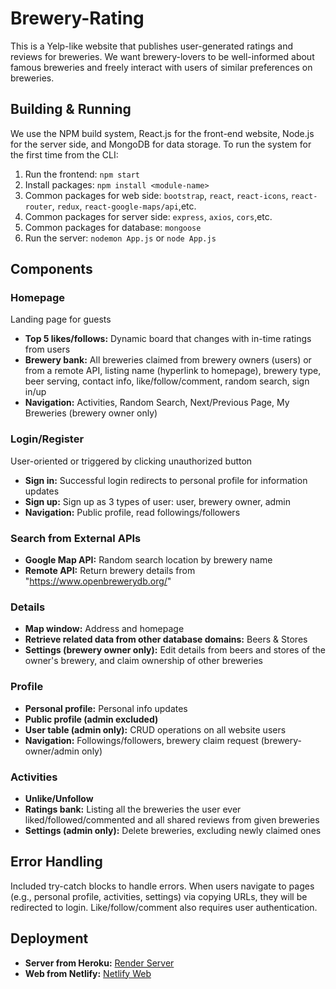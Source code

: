 # Brewery-Rating

This is a Yelp-like website that publishes user-generated ratings and reviews for breweries. We want brewery-lovers to be well-informed about famous breweries and freely interact with users of similar preferences on breweries.

## Building & Running

We use the NPM build system, React.js for the front-end website, Node.js for the server side, and MongoDB for data storage. To run the system for the first time from the CLI:

1. Run the frontend: ```npm start```
2. Install packages: ```npm install <module-name>```
3. Common packages for web side: ```bootstrap```, ```react```, ```react-icons```, ```react-router```, ```redux```, ```react-google-maps/api```,etc.
4. Common packages for server side: ```express```, ```axios```, ```cors```,etc.
5. Common packages for database: ```mongoose```
6. Run the server: ```nodemon App.js``` or ```node App.js```

## Components

### Homepage
Landing page for guests
- **Top 5 likes/follows:** Dynamic board that changes with in-time ratings from users
- **Brewery bank:** All breweries claimed from brewery owners (users) or from a remote API, listing name (hyperlink to homepage), brewery type, beer serving, contact info, like/follow/comment, random search, sign in/up
- **Navigation:** Activities, Random Search, Next/Previous Page, My Breweries (brewery owner only)

### Login/Register
User-oriented or triggered by clicking unauthorized button
- **Sign in:** Successful login redirects to personal profile for information updates
- **Sign up:** Sign up as 3 types of user: user, brewery owner, admin
- **Navigation:** Public profile, read followings/followers

### Search from External APIs
- **Google Map API:** Random search location by brewery name
- **Remote API:** Return brewery details from "https://www.openbrewerydb.org/"

### Details
- **Map window:** Address and homepage
- **Retrieve related data from other database domains:** Beers & Stores
- **Settings (brewery owner only):** Edit details from beers and stores of the owner's brewery, and claim ownership of other breweries

### Profile
- **Personal profile:** Personal info updates
- **Public profile (admin excluded)**
- **User table (admin only):** CRUD operations on all website users
- **Navigation:** Followings/followers, brewery claim request (brewery-owner/admin only)

### Activities
- **Unlike/Unfollow**
- **Ratings bank:** Listing all the breweries the user ever liked/followed/commented and all shared reviews from given breweries
- **Settings (admin only):** Delete breweries, excluding newly claimed ones

## Error Handling

Included try-catch blocks to handle errors. When users navigate to pages (e.g., personal profile, activities, settings) via copying URLs, they will be redirected to login. Like/follow/comment also requires user authentication.

## Deployment

- **Server from Heroku:** [Render Server](https://breweries-rating-node-app.onrender.com/)
- **Web from Netlify:** [Netlify Web](https://sensational-biscotti-71a5da.netlify.app/#/Home/Guest)
